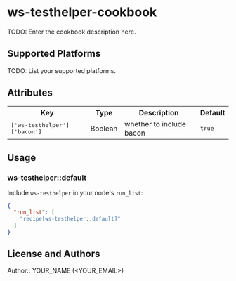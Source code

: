 # ws-testhelper-cookbook

TODO: Enter the cookbook description here.

## Supported Platforms

TODO: List your supported platforms.

## Attributes

<table>
  <tr>
    <th>Key</th>
    <th>Type</th>
    <th>Description</th>
    <th>Default</th>
  </tr>
  <tr>
    <td><tt>['ws-testhelper']['bacon']</tt></td>
    <td>Boolean</td>
    <td>whether to include bacon</td>
    <td><tt>true</tt></td>
  </tr>
</table>

## Usage

### ws-testhelper::default

Include `ws-testhelper` in your node's `run_list`:

```json
{
  "run_list": [
    "recipe[ws-testhelper::default]"
  ]
}
```

## License and Authors

Author:: YOUR_NAME (<YOUR_EMAIL>)
